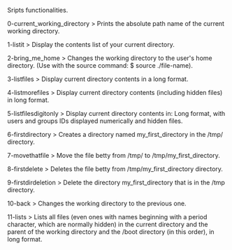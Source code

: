 Sripts functionalities.



0-current_working_directory > Prints the absolute path name of the current working directory.

1-listit > Display the contents list of your current directory.

2-bring_me_home > Changes the working directory to the user's home directory. (Use with the source command: $ source ./file-name).

3-listfiles > Display current directory contents in a long format.

4-listmorefiles > Display current directory contents (including hidden files) in long format.

5-listfilesdigitonly > Display current directory contents in: Long format, with users and groups IDs displayed numerically and
		       hidden files.

6-firstdirectory > Creates a directory named my_first_directory in the /tmp/ directory.

7-movethatfile > Move the file betty from /tmp/ to /tmp/my_first_directory.

8-firstdelete > Deletes the file betty from /tmp/my_first_directory directory.

9-firstdirdeletion > Delete the directory my_first_directory that is in the /tmp directory.

10-back > Changes the working directory to the previous one.

11-lists >  Lists all files (even ones with names beginning with a period character, which are normally hidden) in the current
	    directory and the parent of the working directory and the /boot directory (in this order), in long format.

